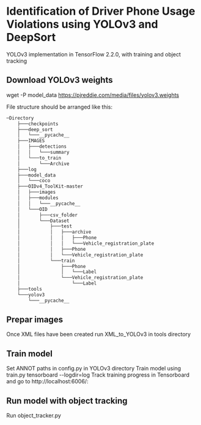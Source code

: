 # Identification of Driver Phone Usage Violations using YOLOv3 and DeepSort

YOLOv3 implementation in TensorFlow 2.2.0, with training and object tracking

## Download YOLOv3 weights
wget -P model_data https://pjreddie.com/media/files/yolov3.weights

File structure should be arranged like this:
```bash
─Directory
    ├───checkpoints
    ├───deep_sort
    │   └───__pycache__
    ├───IMAGES
    │   ├───detections
    │   │   └───summary
    │   └───to_train
    │       └───Archive
    ├───log
    ├───model_data
    │   └───coco
    ├───OIDv4_ToolKit-master
    │   ├───images
    │   ├───modules
    │   │   └───__pycache__
    │   └───OID
    │       ├───csv_folder
    │       └───Dataset
    │           ├───test
    │           │   ├───archive
    │           │   │   ├───Phone
    │           │   │   └───Vehicle_registration_plate
    │           │   ├───Phone
    │           │   └───Vehicle_registration_plate
    │           └───train
    │               ├───Phone
    │               │   └───Label
    │               └───Vehicle_registration_plate
    │                   └───Label
    ├───tools
    └───yolov3
        └───__pycache__
```

## Prepar images
Once XML files have been created run XML_to_YOLOv3 in tools directory

## Train model
Set ANNOT paths in config.py in YOLOv3 directory
Train model using train.py
tensorboard --logdir=log
Track training progress in Tensorboard and go to http://localhost:6006/:


## Run model with object tracking
Run object_tracker.py

